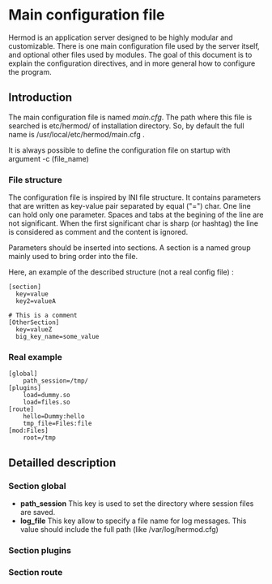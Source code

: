Main configuration file
=======================

Hermod is an application server designed to be highly modular and
customizable. There is one main configuration file used by the server itself,
and optional other files used by modules. The goal of this document is to
explain the configuration directives, and in more general how to configure
the program.

Introduction
------------

The main configuration file is named *main.cfg*. The path where this file is
searched is etc/hermod/ of installation directory. So, by default the full
name is /usr/local/etc/hermod/main.cfg .

It is always possible to define the configuration file on startup with
argument -c (file_name)

### File structure

The configuration file is inspired by INI file structure. It contains parameters
that are written as key-value pair separated by equal ("=") char. One line can
hold only one parameter. Spaces and tabs at the begining of the line are not 
significant. When the first significant char is sharp (or hashtag) the line
is considered as comment and the content is ignored.

Parameters should be inserted into sections. A section is a named group mainly 
used to bring order into the file.

Here, an example of the described structure (not a real config file) :
```
[section]
  key=value
  key2=valueA

# This is a comment
[OtherSection]
  key=valueZ
  big_key_name=some_value
```

### Real example

```
[global]
    path_session=/tmp/
[plugins]
    load=dummy.so
    load=files.so
[route]
    hello=Dummy:hello
    tmp_file=Files:file
[mod:Files]
    root=/tmp
```

Detailled description
---------------------

### Section global

* **path_session** This key is used to set the directory where session files
  are saved.
* **log_file** This key allow to specify a file name for log messages. This
  value should include the full path (like /var/log/hermod.cfg)

### Section plugins

### Section route
